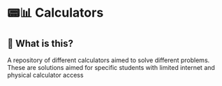 # 📟📊 Calculators
## 🤔 What is this?

A repository of different calculators aimed to solve different problems. These are solutions aimed for specific students with limited internet and physical calculator access
